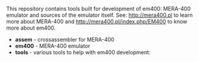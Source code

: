 This repository contains tools built for development of em400: MERA-400 emulator
and sources of the emulator itself. See: http://mera400.pl to learn more about MERA-400
and http://mera400.pl/index.php/EM400 to know more about em400.

* **assem** - crossassembler for MERA-400
* **em400** - MERA-400 emulator
* **tools** - various tools to help with em400 development:

